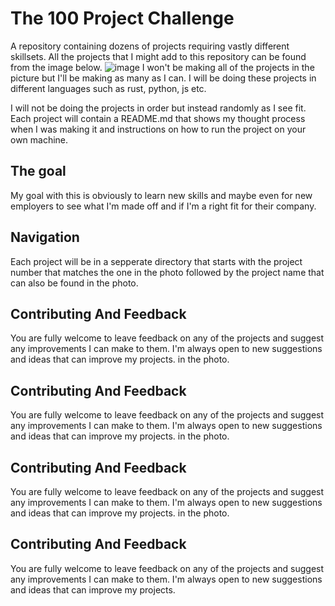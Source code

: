 # The 100 Project Challenge
A repository containing dozens of projects requiring vastly different skillsets. All the projects that I might add to this repository can be found from the image below.
![image](https://user-images.githubusercontent.com/44502537/137195034-3cdba83d-d1e5-4c89-bf6d-77f83d5f46c1.png)
I won't be making all of the projects in the picture but I'll be making as many as I can. I will be doing these projects in different languages such as rust, python, js etc.

I will not be doing the projects in order but instead randomly as I see fit. Each project will contain a README.md that shows my thought process when I was making it and instructions on how to run the project on your own machine.

## The goal
My goal with this is obviously to learn new skills and maybe even for new employers to see what I'm made off and if I'm a right fit for their company.

## Navigation
Each project will be in a sepperate directory that starts with the project number that matches the one in the photo followed by the project name that can also be found in the photo.

## Contributing And Feedback
You are fully welcome to leave feedback on any of the projects and suggest any improvements I can make to them. I'm always open to new suggestions and ideas that can improve my projects. 
in the photo.

## Contributing And Feedback
You are fully welcome to leave feedback on any of the projects and suggest any improvements I can make to them. I'm always open to new suggestions and ideas that can improve my projects. 
in the photo.

## Contributing And Feedback
You are fully welcome to leave feedback on any of the projects and suggest any improvements I can make to them. I'm always open to new suggestions and ideas that can improve my projects. 
in the photo.

## Contributing And Feedback
You are fully welcome to leave feedback on any of the projects and suggest any improvements I can make to them. I'm always open to new suggestions and ideas that can improve my projects. 
